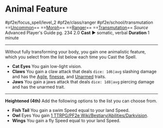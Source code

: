 # Animal Feature
#pf2e/focus_spell/level_2 #pf2e/class/ranger #pf2e/school/transmutation 
==[Uncommon](../../../rules/traits/uncommon.md)== ==[Morph](../../../rules/traits/morph.md)== ==[Ranger](../../../rules/traits/ranger.md)== ==[Transmutation](../../../rules/traits/transmutation.md)==
*Source* Advanced Player's Guide pg. 234 2.0
**Cast** ► somatic, verbal
**Duration** 1 minute

---
Without fully transforming your body, you gain one animalistic feature, which you select from the list below each time you Cast the Spell.
- **Cat Eyes** You gain low-light vision.
- **Claws** You gain a claw attack that deals `dice: 1d6|avg` slashing damage and has the [Agile](../../../rules/traits/agile.md), [finesse](../../../rules/traits/finesse.md), and [Unarmed](../../../rules/traits/unarmed.md) traits.
- **Jaws** You gain a jaws attack that deals `dice: 1d8|avg` piercing damage and has the unarmed trait.

<hr>

**Heightened (4th)** Add the following options to the list you can choose from.
- **Fish Tail** You gain a swim Speed equal to your land Speed.
- **Owl** Eyes You gain [1 TTRPG/PF2e Wiki/Bestiary/Abilities/Darkvision](1%20TTRPG/PF2e%20Wiki/Bestiary/Abilities/Darkvision).
- **Wings** You gain a fly Speed equal to your land Speed.